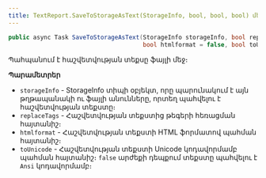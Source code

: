 ```yaml
---
title: TextReport.SaveToStorageAsText(StorageInfo, bool, bool, bool) մեթոդ
---
```


```c#
public async Task SaveToStorageAsText(StorageInfo storageInfo, bool replaceTags = false,
                                      bool htmlformat = false, bool toUnicode = false)
```

Պահպանում է հաշվետվության տեքսը ֆայլի մեջ։

**Պարամետրեր**

* `storageInfo` - StorageInfo տիպի օբյեկտ, որը պարունակում է այն թղթապանակի ու ֆայլի անունները, որտեղ պահվելու է հաշվետվության տեքստը։
* `replaceTags` - Հաշվետվության տեքստից թեգերի հեռացման հայտանիշ։
* `htmlformat` - Հաշվետվության տեքստի HTML ֆորմատով պահման հայտանիշ։
* `toUnicode` - Հաշվետվության տեքստի Unicode կոդավորմամբ պահման հայտանիշ։ `false` արժեքի դեպքում տեքստը պահվելու է `Ansi` կոդավորմամբ։
